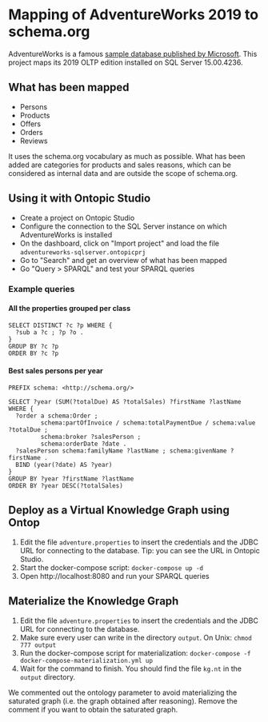 # Mapping of AdventureWorks 2019 to schema.org

AdventureWorks is a famous [sample database published by Microsoft](https://learn.microsoft.com/en-us/sql/samples/adventureworks-install-configure).
This project maps its 2019 OLTP edition installed on SQL Server 15.00.4236.


## What has been mapped

 - Persons
 - Products
 - Offers
 - Orders
 - Reviews

 It uses the schema.org vocabulary as much as possible. What has been added are categories for products and sales reasons, which can be considered as internal data and are outside the scope of schema.org.


## Using it with Ontopic Studio

 - Create a project on Ontopic Studio
 - Configure the connection to the SQL Server instance on which AdventureWorks is installed
 - On the dashboard, click on "Import project" and load the file `adventureworks-sqlserver.ontopicprj`
 - Go to "Search" and get an overview of what has been mapped
 - Go "Query > SPARQL" and test your SPARQL queries


### Example queries

#### All the properties grouped per class

```sparql
SELECT DISTINCT ?c ?p WHERE {
  ?sub a ?c ; ?p ?o .
}
GROUP BY ?c ?p
ORDER BY ?c ?p
```

####  Best sales persons per year

```sparql
PREFIX schema: <http://schema.org/>

SELECT ?year (SUM(?totalDue) AS ?totalSales) ?firstName ?lastName WHERE {
  ?order a schema:Order ; 
         schema:partOfInvoice / schema:totalPaymentDue / schema:value ?totalDue ;
         schema:broker ?salesPerson ;
         schema:orderDate ?date .
  ?salesPerson schema:familyName ?lastName ; schema:givenName ?firstName .
  BIND (year(?date) AS ?year)
} 
GROUP BY ?year ?firstName ?lastName
ORDER BY ?year DESC(?totalSales)
```

## Deploy as a Virtual Knowledge Graph using Ontop

1. Edit the file `adventure.properties` to insert the credentials and the JDBC URL for connecting to the database. Tip: you can see the URL in Ontopic Studio.
2. Start the docker-compose script: `docker-compose up -d`
3. Open http://localhost:8080 and run your SPARQL queries


## Materialize the Knowledge Graph

1. Edit the file `adventure.properties` to insert the credentials and the JDBC URL for connecting to the database.
2. Make sure every user can write in the directory `output`. On Unix: `chmod 777 output`
3. Run the docker-compose script for materialization: `docker-compose -f docker-compose-materialization.yml up`
4. Wait for the command to finish. You should find the file `kg.nt` in the `output` directory.

We commented out the ontology parameter to avoid materializing the saturated graph (i.e. the graph obtained after reasoning). Remove the comment if you want to obtain the saturated graph.


